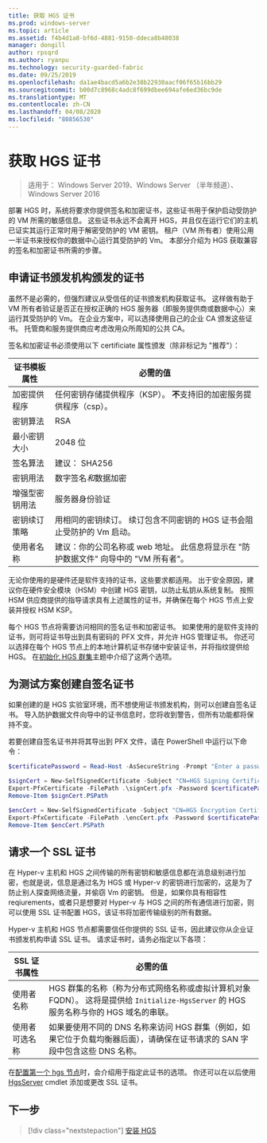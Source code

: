 ```yaml
---
title: 获取 HGS 证书
ms.prod: windows-server
ms.topic: article
ms.assetid: f4b4d1a8-bf6d-4881-9150-ddeca8b48038
manager: dongill
author: rpsqrd
ms.author: ryanpu
ms.technology: security-guarded-fabric
ms.date: 09/25/2019
ms.openlocfilehash: da1ae4bacd5a6b2e38b22930aacf06f65b16bb29
ms.sourcegitcommit: b00d7c8968c4adc8f699dbee694afe6ed36bc9de
ms.translationtype: MT
ms.contentlocale: zh-CN
ms.lasthandoff: 04/08/2020
ms.locfileid: "80856530"
---
```

# <a name="obtain-certificates-for-hgs"></a>获取 HGS 证书

>适用于： Windows Server 2019、Windows Server （半年频道）、Windows Server 2016

部署 HGS 时，系统将要求你提供签名和加密证书，这些证书用于保护启动受防护的 VM 所需的敏感信息。
这些证书永远不会离开 HGS，并且仅在运行它们的主机已证实其运行正常时用于解密受防护的 VM 密钥。
租户（VM 所有者）使用公用一半证书来授权你的数据中心运行其受防护的 Vm。
本部分介绍为 HGS 获取兼容的签名和加密证书所需的步骤。

## <a name="request-certificates-from-your-certificate-authority"></a>申请证书颁发机构颁发的证书

虽然不是必需的，但强烈建议从受信任的证书颁发机构获取证书。
这样做有助于 VM 所有者验证是否正在授权正确的 HGS 服务器（即服务提供商或数据中心）来运行其受防护的 Vm。
在企业方案中，可以选择使用自己的企业 CA 颁发这些证书。
托管商和服务提供商应考虑改用众所周知的公共 CA。

签名和加密证书必须使用以下 certificiate 属性颁发（除非标记为 "推荐"）：

证书模板属性 | 必需的值 
------------------------------|----------------
加密提供程序               | 任何密钥存储提供程序（KSP）。 **不**支持旧的加密服务提供程序（csp）。
密钥算法                 | RSA
最小密钥大小              | 2048 位
签名算法           | 建议： SHA256
密钥用法                     | 数字签名*和*数据加密
增强型密钥用法            | 服务器身份验证
密钥续订策略            | 用相同的密钥续订。 续订包含不同密钥的 HGS 证书会阻止受防护的 Vm 启动。
使用者名称                  | 建议：你的公司名称或 web 地址。 此信息将显示在 "防护数据文件" 向导中的 "VM 所有者"。

无论你使用的是硬件还是软件支持的证书，这些要求都适用。
出于安全原因，建议你在硬件安全模块（HSM）中创建 HGS 密钥，以防止私钥从系统复制。
按照 HSM 供应商提供的指导请求具有上述属性的证书，并确保在每个 HGS 节点上安装并授权 HSM KSP。

每个 HGS 节点将需要访问相同的签名证书和加密证书。
如果使用的是软件支持的证书，则可将证书导出到具有密码的 PFX 文件，并允许 HGS 管理证书。
你还可以选择在每个 HGS 节点上的本地计算机证书存储中安装证书，并将指纹提供给 HGS。
在[初始化 HGS 群集](guarded-fabric-initialize-hgs.md)主题中介绍了这两个选项。

## <a name="create-self-signed-certificates-for-test-scenarios"></a>为测试方案创建自签名证书

如果创建的是 HGS 实验室环境，而不想使用证书颁发机构，则可以创建自签名证书。
导入防护数据文件向导中的证书信息时，您将收到警告，但所有功能都将保持不变。

若要创建自签名证书并将其导出到 PFX 文件，请在 PowerShell 中运行以下命令：

```powershell
$certificatePassword = Read-Host -AsSecureString -Prompt "Enter a password for the PFX file"

$signCert = New-SelfSignedCertificate -Subject "CN=HGS Signing Certificate"
Export-PfxCertificate -FilePath .\signCert.pfx -Password $certificatePassword -Cert $signCert
Remove-Item $signCert.PSPath

$encCert = New-SelfSignedCertificate -Subject "CN=HGS Encryption Certificate"
Export-PfxCertificate -FilePath .\encCert.pfx -Password $certificatePassword -Cert $encCert
Remove-Item $encCert.PSPath
```

## <a name="request-an-ssl-certificate"></a>请求一个 SSL 证书

在 Hyper-v 主机和 HGS 之间传输的所有密钥和敏感信息都在消息级别进行加密，也就是说，信息是通过名为 HGS 或 Hyper-v 的密钥进行加密的，这是为了防止别人探查网络流量，并偷窃 Vm 的密钥。
但是，如果你具有相容性 reqiurements，或者只是想要对 Hyper-v 与 HGS 之间的所有通信进行加密，则可以使用 SSL 证书配置 HGS，该证书将加密传输级别的所有数据。

Hyper-v 主机和 HGS 节点都需要信任你提供的 SSL 证书，因此建议你从企业证书颁发机构申请 SSL 证书。 请求证书时，请务必指定以下各项：

SSL 证书属性 | 必需的值
-------------------------|---------------
使用者名称             | HGS 群集的名称（称为分布式网络名称或虚拟计算机对象 FQDN）。 这将是提供给 `Initialize-HgsServer` 的 HGS 服务名称与你的 HGS 域名的串联。
使用者可选名称 | 如果要使用不同的 DNS 名称来访问 HGS 群集（例如，如果它位于负载均衡器后面），请确保在证书请求的 SAN 字段中包含这些 DNS 名称。

在[配置第一个 hgs 节点](guarded-fabric-initialize-hgs.md)时，会介绍用于指定此证书的选项。
你还可以在以后使用[HgsServer](https://docs.microsoft.com/powershell/module/hgsserver/set-hgsserver?view=win10-ps) cmdlet 添加或更改 SSL 证书。

## <a name="next-step"></a>下一步

> [!div class="nextstepaction"]
> [安装 HGS](guarded-fabric-choose-where-to-install-hgs.md)